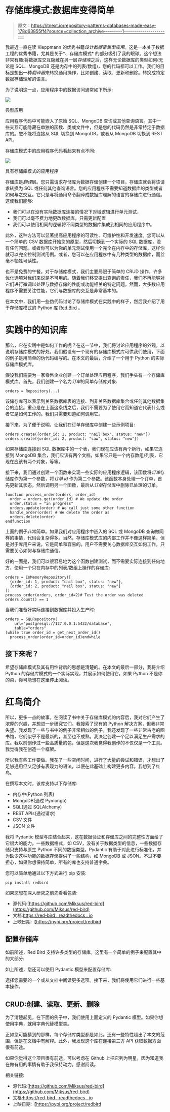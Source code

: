 # 存储库模式:数据库变得简单

> 原文：<https://itnext.io/repository-patterns-databases-made-easy-178d63855ff4?source=collection_archive---------1----------------------->

我最近一直在读 Kleppmann 的优秀书籍*设计数据密集型应用*。这是一本关于数据工程的优秀书籍，尤其是关于*、存储库模式* 的部分吸引了我的眼球。这个想法非常有趣:将数据库交互隐藏在另一层*存储库*之后，这样无论数据库的类型如何(无论是 SQL、MongoDB 还是内存中的列表/数组)，您的代码都可以工作。我们的目标是想出一种*翻译器*来转换通用操作，比如创建、读取、更新和删除。转换成特定数据存储理解的语言。

为了说明这一点，应用程序中的数据访问通常如下所示:

![](img/6d466ea6893edf5a0b254c040f69c445.png)

典型应用

应用程序代码中可能嵌入了原始 SQL、MongoDB 查询或其他查询语言。其中一些交互可能隐藏在单独的函数、类或文件中，但是您的代码仍然是非常特定于数据库的。您不能将连接从 SQL 切换到 MongoDB，或者从 MongoDB 切换到 REST API。

存储库模式中的应用程序代码看起来有点不同:

![](img/d9fe3346733c46d2f410b680285ebcfe.png)

具有存储库模式的应用程序

存储库是*翻译*层。您只需请求存储库为数据存储创建一个项目，存储库就会将该请求转换为 SQL 或任何其他查询语言。您的应用程序不需要知道数据库的类型或者如何与之交互。它只是与将通用命令翻译成数据库理解的语言的存储库进行通信。这使我们能够:

*   我们可以在没有实际数据库连接的情况下对域逻辑进行单元测试，
*   我们可以毫不费力地更改数据库，只需更新配置
*   我们可以使用相同的逻辑将不同类型的数据库集成到相同的应用程序中。

此外，这种方法可以显著提高应用程序的可读性、可维护性和开发速度。您可以从一个简单的 CSV 数据库开始您的原型，然后切换到一个实际的 SQL 数据库，没有任何问题。或者你可以为你的单元测试使用一个完全在内存中的存储库，这样你就可以完全控制测试用例。或者，您可以在应用程序中有几种类型的数据库，而丝毫不牺牲可读性。

也不是免费的午餐。对于存储库模式，我们主要局限于简单的 CRUD 操作，许多优化选项对我们来说是不可用的。随着我们移交提出查询的责任，我们不再能够对它们进行微调以处理与数据存储的性能或功能相关的特定问题。然而，大多数应用程序不需要关注性能，它们与数据库的交互是非常基本的。

在本文中，我们用一些伪代码讨论了存储库模式在实践中的样子，然后我介绍了用于存储库模式的 Python 库 [Red Bird](https://red-bird.readthedocs.io/) 。

# 实践中的知识库

那么，它在实践中是如何工作的呢？在这一节中，我们将讨论应用程序的外观，以说明存储库模式的好处。我们假设有一个现有的存储库模式库可供我们使用，下面的例子是用简单的伪代码编写的。在本文的最后，介绍了一个用于 Python 的实际存储库模式库。

假设我们需要为一家零售企业创建一个订单处理应用程序，我们手头有一个存储库模式库。首先，我们创建一个名为*订单*的简单存储库对象:

```
orders = Repository(...)
```

该储存库可以表示到关系数据库表的连接、到非关系数据库集合或任何其他数据集合的连接。重点是在上面这条线之后，我们不需要为了使用它而知道它代表什么或者它是如何工作的。我们只需要知道如何调用它。

接下来，为了便于说明，让我们在订单存储库中创建一些示例项目:

```
orders.create({order_id: 1, product: "nail box", status: "new"})
orders.create({order_id: 2, product: "saw", status: "new"})
```

如果存储库连接到 SQL 数据库中的一个表，我们现在应该有两个新行，如果它连接到 MongoDB 集合，我们应该有两个文档，如果它只是一个内存数组/列表，它现在应该有两个对象，等等。

接下来，我们通过创建一个函数来实现一些实际的应用程序逻辑，该函数将*订单*存储库作为第一个参数，将*订单 id* 作为第二个参数。该函数本身处理一个订单，首先更新其状态，然后调用另一个函数，最后从*订单*存储库中删除已处理的订单。

```
function process_order(orders, order_id)
  order = orders.get(order_id) # We update the order
  order.status = "in progress"
  orders.update(order) # We call just some other function
  handle_order(order) # We delete the order as
  orders.delete(order)
endfunction
```

上面的例子非常简单。如果我们对应用程序中嵌入的 SQL 或 MongoDB 查询做同样的事情，代码会复杂得多。当然，存储库模式库的内部工作并不像这样简单，但是对于库用户来说，它是简单和容易的。用户不需要关心数据库交互如何工作，只需要关心如何与存储库通信。

好的一面是，我们可以很容易地为这个函数创建测试，而不需要实际连接到任何地方，使用一个只在内存中的列表/数组上操作的存储库:

```
orders = InMemoryRepository([
  {order_id: 1, product: "nail box", status: "new"},
  {order_id: 2, product: "nail box", status: "new"}
])
process_order(orders, order_id=2)# Test the order was deleted
orders.count() == 1
```

当我们准备好实际连接到数据库并投入生产时:

```
orders = SQLRepository(
    url="postgresql://127.0.0.1:5432/database", 
    table="orders"
)while true order_id = get_next_order_id()
  process_order(order_id=order_id)endwhile 
```

## 接下来呢？

希望存储库模式及其有用性背后的思想是清楚的。在本文的最后一部分，我将介绍 Python 的存储库模式的一个实际实现，并展示如何使用它。如果 Python 不是你的菜，你可能想在这里停止阅读。

# 红鸟简介

所以，更多一点的故事。在阅读了书中关于存储库模式的内容后，我对它们产生了浓厚的兴趣，并想进一步研究它们。我搜索了现有的 Python 解决方案，但我非常失望。我发现了一些与书中的例子非常相似的例子，我还发现了一些非常古老的图书馆，它们似乎不是最新的，甚至也不成熟。我决定创建一个足以满足生产需求的库。我以前创作过一些高质量的包，但是这次我觉得我创作的不仅仅是一个工具。我觉得我在创造一个框架。

所以我有些工作要做。我花了一些空闲时间，进行了大量的尝试和错误，才想出了足够通用但又足够有表现力的语法，以便在此基础上构建更多内容。我想到了红鸟。

在撰写本文时，该库支持以下存储库:

*   内存中(Python 列表)
*   MongoDB(通过 Pymongo)
*   SQL(通过 SQLAlchemy)
*   REST APIs(通过请求)
*   CSV 文件
*   JSON 文件

我将 Pydantic 模型与库结合起来，这在数据验证和存储库之间的完整性方面给了它很大的能力。一些数据格式，如 CSV，没有关于数据类型的信息，一些数据存储只支持与原生 Python 不同的数据类型。Pydantic 有助于对此进行标准化，并为缺少这种功能的数据存储提供了一些结构，如 MongoDB 或 JSON。不过不要担心，如果你想保持简单，所有的库也支持普通字典。

您可以简单地通过以下方式进行 pip 安装:

```
pip install redbird
```

如果您想在深入研究之前先看看包装:

*   源代码:[https://github.com/Miksus/red-bird](https://github.com/Miksus/red-bird)
*   文档:[https://red-bird . readthedocs . io](https://red-bird.readthedocs.io/en/latest/)
*   上映日期:【https://pypi.org/project/redbird 

## 配置存储库

如前所述，Red Bird 支持许多类型的存储库。这里有一个简单的例子来配置其中的大部分:

如上所述，您还可以使用 Pydantic 模型来配置存储库:

选择您需要的一个或从文档中阅读更多选项。接下来，我们将使用它们进行一些基本操作。

## CRUD:创建、读取、更新、删除

为了清楚起见，在下面的例子中，我们使用上面定义的 Pydantic 模型。如果你想使用字典，就用字典代替模型类。

正如您可能猜到的那样，每个存储库类型都是如此。还有一些特性超出了本文的范围，但是在文档中有解释。此外，我发现这个库在连接第三方 API 获取数据方面很有前途。

如果你觉得这个项目很有前途，可以考虑在 Github 上把它列为明星，因为知道我在做有用的事情有助于我保持动力。感谢阅读。

相关链接:

*   源代码:[https://github.com/Miksus/red-bird](https://github.com/Miksus/red-bird)
*   文档:[https://red-bird . readthedocs . io](https://red-bird.readthedocs.io/en/latest/)
*   上映日期:【https://pypi.org/project/redbird 